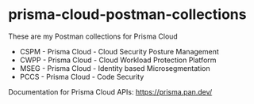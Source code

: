 # prisma-cloud-postman-collections

These are my Postman collections for Prisma Cloud 
* CSPM - Prisma Cloud - Cloud Security Posture Management
* CWPP - Prisma Cloud - Cloud Workload Protection Platform
* MSEG - Prisma Cloud - Identity based Microsegmentation
* PCCS - Prisma Cloud - Code Security


Documentation for Prisma Cloud APIs:
https://prisma.pan.dev/